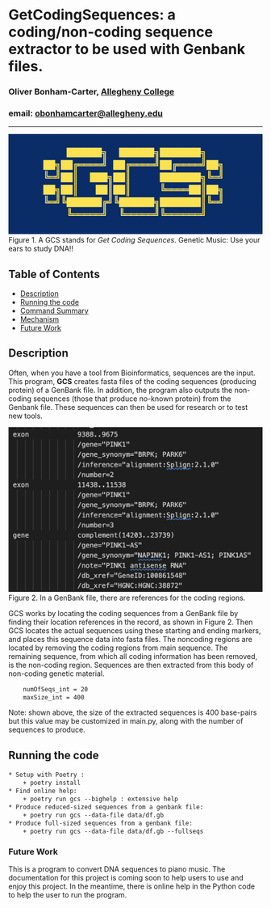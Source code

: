 # GetCodingSequences: a coding/non-coding sequence extractor to be used with Genbank files.

### Oliver Bonham-Carter, [Allegheny College](https://allegheny.edu/)
### email: obonhamcarter@allegheny.edu

---
![logo](graphics/logo.png)
Figure 1. A GCS stands for _Get Coding Sequences_.
Genetic Music: Use your ears to study DNA!!

## Table of Contents

- [Description](#description)
- [Running the code](#running-the-code)
- [Command Summary](#command-summary)
- [Mechanism](#mechanism)
- [Future Work](#future-work)

## Description

Often, when you have a tool from Bioinformatics, sequences are the input. This program, **GCS** creates fasta files of the coding sequences (producing protein) of a GenBank file. In addition, the program also outputs the non-coding sequences (those that produce no-known protein) from the Genbank file. These sequences can then be used for research or to test new tools. 


![genbank record](graphics/genbankFile.png)
Figure 2. In a GenBank file, there are references for the coding regions. 

GCS works by locating the coding sequences from a GenBank file by finding their location references in the record, as shown in Figure 2. Then GCS locates the actual sequences using these starting and ending markers, and places this sequence data into fasta files. The noncoding regions are located by removing the coding regions from main sequence. The remaining sequence, from which all coding information has been removed, is the non-coding region. Sequences are then extracted from this body of non-coding genetic material. 

```
    numOfSeqs_int = 20
    maxSize_int = 400
```
Note: shown above, the size of the extracted sequences is 400 base-pairs but this value may be customized in main.py, along with the number of sequences to produce. 

## Running the code
```
* Setup with Poetry : 
    + poetry install
* Find online help:
    + poetry run gcs --bighelp : extensive help
* Produce reduced-sized sequences from a genbank file:
    + poetry run gcs --data-file data/df.gb
* Produce full-sized sequences from a genbank file:
    + poetry run gcs --data-file data/df.gb --fullseqs
```

### Future Work

This is a program to convert DNA sequences to piano music.
The documentation for this project is coming soon to help
users to use and enjoy this project. In the meantime,
there is online help in the Python code to help the
user to run the program.
